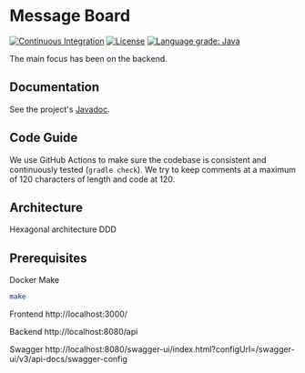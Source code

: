 # Message Board

[![Continuous Integration](https://github.com/nicklaswallgren/message-board/workflows/ci/badge.svg)](https://github.com/nicklaswallgren/message-board/actions)
[![License](https://img.shields.io/github/license/nicklaswallgren/message-board)](https://github.com/nicklaswallgren/message-board/blob/master/LICENSE)
[![Language grade: Java](https://img.shields.io/lgtm/grade/java/g/NicklasWallgren/message-board.svg?logo=lgtm&logoWidth=18)](https://lgtm.com/projects/g/NicklasWallgren/message-board/context:java)


The main focus has been on the backend. 

## Documentation
See the project's [Javadoc](https://nicklaswallgren.github.io/message-board/).

## Code Guide

We use GitHub Actions to make sure the codebase is consistent and continuously tested (`gradle check`). We try to keep
comments at a maximum of 120 characters of length and code at 120.

## Architecture
Hexagonal architecture
DDD

## Prerequisites
Docker
Make

```bash
make
```

Frontend
http://localhost:3000/

Backend
http://localhost:8080/api

Swagger
http://localhost:8080/swagger-ui/index.html?configUrl=/swagger-ui/v3/api-docs/swagger-config

